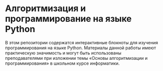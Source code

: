 # Алгоритмизация и программирование на языке Python
 В этом репозитории содержатся интерактивные блокноты для изучения программирования на языке Python.  Материалы данной работы имеют практическую значимость и могут быть использованы преподавателями при изложении темы «Основы алгоритмизации и программирования» в школьном курсе информатики.
